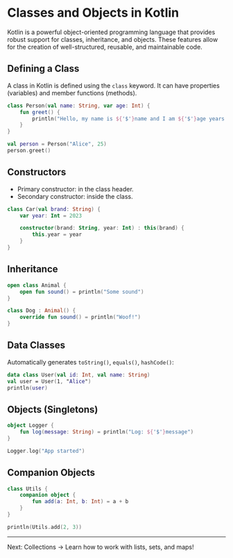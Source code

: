 
# Classes and Objects in Kotlin

Kotlin is a powerful object-oriented programming language that provides robust support for classes, inheritance, and objects. These features allow for the creation of well-structured, reusable, and maintainable code.

## Defining a Class

A class in Kotlin is defined using the `class` keyword. It can have properties (variables) and member functions (methods).

```kotlin
class Person(val name: String, var age: Int) {
    fun greet() {
        println("Hello, my name is ${'$'}name and I am ${'$'}age years old.")
    }
}

val person = Person("Alice", 25)
person.greet()
```

## Constructors

* Primary constructor: in the class header.  
* Secondary constructor: inside the class.

```kotlin
class Car(val brand: String) {
    var year: Int = 2023

    constructor(brand: String, year: Int) : this(brand) {
        this.year = year
    }
}
```

## Inheritance

```kotlin
open class Animal {
    open fun sound() = println("Some sound")
}

class Dog : Animal() {
    override fun sound() = println("Woof!")
}
```

## Data Classes

Automatically generates `toString()`, `equals()`, `hashCode()`:

```kotlin
data class User(val id: Int, val name: String)
val user = User(1, "Alice")
println(user)
```

## Objects (Singletons)

```kotlin
object Logger {
    fun log(message: String) = println("Log: ${'$'}message")
}

Logger.log("App started")
```

## Companion Objects

```kotlin
class Utils {
    companion object {
        fun add(a: Int, b: Int) = a + b
    }
}

println(Utils.add(2, 3))
```

---

Next: Collections → Learn how to work with lists, sets, and maps!
